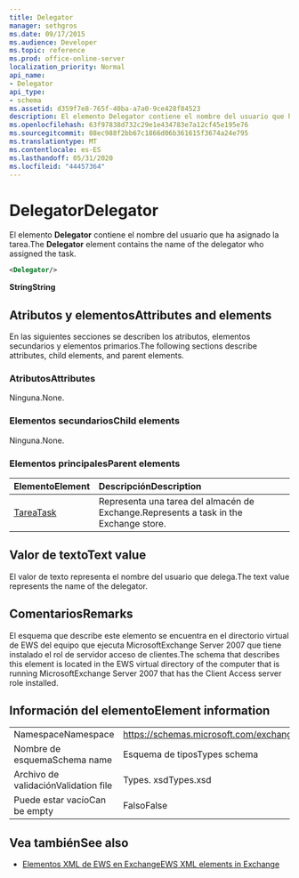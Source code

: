 ```yaml
---
title: Delegator
manager: sethgros
ms.date: 09/17/2015
ms.audience: Developer
ms.topic: reference
ms.prod: office-online-server
localization_priority: Normal
api_name:
- Delegator
api_type:
- schema
ms.assetid: d359f7e8-765f-40ba-a7a0-9ce428f84523
description: El elemento Delegator contiene el nombre del usuario que ha asignado la tarea.
ms.openlocfilehash: 63f97838d732c29e1e434783e7a12cf45e195e76
ms.sourcegitcommit: 88ec988f2bb67c1866d06b361615f3674a24e795
ms.translationtype: MT
ms.contentlocale: es-ES
ms.lasthandoff: 05/31/2020
ms.locfileid: "44457364"
---
```

# <a name="delegator"></a><span data-ttu-id="ab460-103">Delegator</span><span class="sxs-lookup"><span data-stu-id="ab460-103">Delegator</span></span>

<span data-ttu-id="ab460-104">El elemento **Delegator** contiene el nombre del usuario que ha asignado la tarea.</span><span class="sxs-lookup"><span data-stu-id="ab460-104">The **Delegator** element contains the name of the delegator who assigned the task.</span></span> 
  
```xml
<Delegator/>
```

<span data-ttu-id="ab460-105">**String**</span><span class="sxs-lookup"><span data-stu-id="ab460-105">**String**</span></span>

## <a name="attributes-and-elements"></a><span data-ttu-id="ab460-106">Atributos y elementos</span><span class="sxs-lookup"><span data-stu-id="ab460-106">Attributes and elements</span></span>

<span data-ttu-id="ab460-107">En las siguientes secciones se describen los atributos, elementos secundarios y elementos primarios.</span><span class="sxs-lookup"><span data-stu-id="ab460-107">The following sections describe attributes, child elements, and parent elements.</span></span>
  
### <a name="attributes"></a><span data-ttu-id="ab460-108">Atributos</span><span class="sxs-lookup"><span data-stu-id="ab460-108">Attributes</span></span>

<span data-ttu-id="ab460-109">Ninguna.</span><span class="sxs-lookup"><span data-stu-id="ab460-109">None.</span></span>
  
### <a name="child-elements"></a><span data-ttu-id="ab460-110">Elementos secundarios</span><span class="sxs-lookup"><span data-stu-id="ab460-110">Child elements</span></span>

<span data-ttu-id="ab460-111">Ninguna.</span><span class="sxs-lookup"><span data-stu-id="ab460-111">None.</span></span>
  
### <a name="parent-elements"></a><span data-ttu-id="ab460-112">Elementos principales</span><span class="sxs-lookup"><span data-stu-id="ab460-112">Parent elements</span></span>

|<span data-ttu-id="ab460-113">**Elemento**</span><span class="sxs-lookup"><span data-stu-id="ab460-113">**Element**</span></span>|<span data-ttu-id="ab460-114">**Descripción**</span><span class="sxs-lookup"><span data-stu-id="ab460-114">**Description**</span></span>|
|:-----|:-----|
|[<span data-ttu-id="ab460-115">Tarea</span><span class="sxs-lookup"><span data-stu-id="ab460-115">Task</span></span>](task.md) <br/> |<span data-ttu-id="ab460-116">Representa una tarea del almacén de Exchange.</span><span class="sxs-lookup"><span data-stu-id="ab460-116">Represents a task in the Exchange store.</span></span>  <br/> |
   
## <a name="text-value"></a><span data-ttu-id="ab460-117">Valor de texto</span><span class="sxs-lookup"><span data-stu-id="ab460-117">Text value</span></span>

<span data-ttu-id="ab460-118">El valor de texto representa el nombre del usuario que delega.</span><span class="sxs-lookup"><span data-stu-id="ab460-118">The text value represents the name of the delegator.</span></span>
  
## <a name="remarks"></a><span data-ttu-id="ab460-119">Comentarios</span><span class="sxs-lookup"><span data-stu-id="ab460-119">Remarks</span></span>

<span data-ttu-id="ab460-120">El esquema que describe este elemento se encuentra en el directorio virtual de EWS del equipo que ejecuta MicrosoftExchange Server 2007 que tiene instalado el rol de servidor acceso de clientes.</span><span class="sxs-lookup"><span data-stu-id="ab460-120">The schema that describes this element is located in the EWS virtual directory of the computer that is running MicrosoftExchange Server 2007 that has the Client Access server role installed.</span></span>
  
## <a name="element-information"></a><span data-ttu-id="ab460-121">Información del elemento</span><span class="sxs-lookup"><span data-stu-id="ab460-121">Element information</span></span>

|||
|:-----|:-----|
|<span data-ttu-id="ab460-122">Namespace</span><span class="sxs-lookup"><span data-stu-id="ab460-122">Namespace</span></span>  <br/> |https://schemas.microsoft.com/exchange/services/2006/types  <br/> |
|<span data-ttu-id="ab460-123">Nombre de esquema</span><span class="sxs-lookup"><span data-stu-id="ab460-123">Schema name</span></span>  <br/> |<span data-ttu-id="ab460-124">Esquema de tipos</span><span class="sxs-lookup"><span data-stu-id="ab460-124">Types schema</span></span>  <br/> |
|<span data-ttu-id="ab460-125">Archivo de validación</span><span class="sxs-lookup"><span data-stu-id="ab460-125">Validation file</span></span>  <br/> |<span data-ttu-id="ab460-126">Types. xsd</span><span class="sxs-lookup"><span data-stu-id="ab460-126">Types.xsd</span></span>  <br/> |
|<span data-ttu-id="ab460-127">Puede estar vacío</span><span class="sxs-lookup"><span data-stu-id="ab460-127">Can be empty</span></span>  <br/> |<span data-ttu-id="ab460-128">Falso</span><span class="sxs-lookup"><span data-stu-id="ab460-128">False</span></span>  <br/> |
   
## <a name="see-also"></a><span data-ttu-id="ab460-129">Vea también</span><span class="sxs-lookup"><span data-stu-id="ab460-129">See also</span></span>

- [<span data-ttu-id="ab460-130">Elementos XML de EWS en Exchange</span><span class="sxs-lookup"><span data-stu-id="ab460-130">EWS XML elements in Exchange</span></span>](ews-xml-elements-in-exchange.md)

